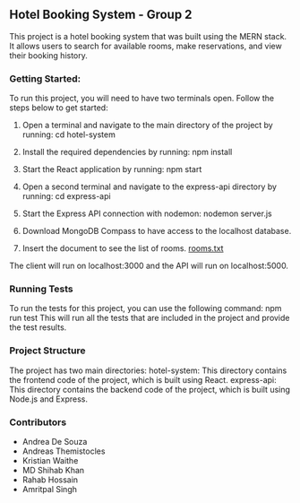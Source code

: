 ## Hotel Booking System - Group 2
This project is a hotel booking system that was built using the MERN stack. 
It allows users to search for available rooms, make reservations, and view their booking history.

### Getting Started:
To run this project, you will need to have two terminals open. Follow the steps below to get started:
1. Open a terminal and navigate to the main directory of the project by running:
cd hotel-system

2. Install the required dependencies by running: npm install

3. Start the React application by running: npm start

4. Open a second terminal and navigate to the express-api directory by running: cd express-api

5. Start the Express API connection with nodemon: nodemon server.js

6. Download MongoDB Compass to have access to the localhost database.

7. Insert the document to see the list of rooms. [rooms.txt](https://github.com/AndreaJDS/comp231-001-Team-2/files/11290403/rooms.txt)

The client will run on localhost:3000 and the API will run on localhost:5000.

### Running Tests
To run the tests for this project, you can use the following command: npm run test
This will run all the tests that are included in the project and provide the test results.

### Project Structure
The project has two main directories:
hotel-system: This directory contains the frontend code of the project, which is built using React.
express-api: This directory contains the backend code of the project, which is built using Node.js and Express.

### Contributors
- Andrea De Souza
- Andreas Themistocles
- Kristian Waithe
- MD Shihab Khan
- Rahab Hossain
- Amritpal Singh

